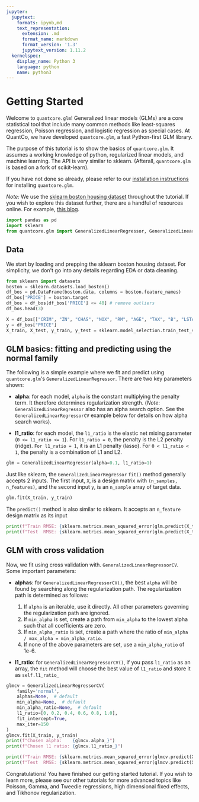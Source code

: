 ```yaml
---
jupyter:
  jupytext:
    formats: ipynb,md
    text_representation:
      extension: .md
      format_name: markdown
      format_version: '1.3'
      jupytext_version: 1.11.2
  kernelspec:
    display_name: Python 3
    language: python
    name: python3
---
```


<!-- #region -->
# Getting Started

Welcome to `quantcore.glm`! Generalized linear models (GLMs) are a core statistical tool that include many common methods like least-squares regression, Poisson regression, and logistic regression as special cases. At QuantCo, we have developed `quantcore.glm`, a fast Python-first GLM library. 

The purpose of this tutorial is to show the basics of `quantcore.glm`. It assumes a working knowledge of python, regularized linear models, and machine learning. The API is very similar to sklearn. (Afterall, `quantcore.glm` is based on a fork of scikit-learn).

If you have not done so already, please refer to our [installation instructions](https://github.com/Quantco/quantcore.glm#installation) for installing `quantcore.glm`.


*Note:* We use the [sklearn boston housing dataset](https://scikit-learn.org/stable/modules/generated/sklearn.datasets.load_boston.html) throughout the tutorial. If you wish to explore this dataset further, there are a handful of resources online. For example, [this blog](https://medium.com/@amitg0161/sklearn-linear-regression-tutorial-with-boston-house-dataset-cde74afd460a). 
<!-- #endregion -->

```python
import pandas as pd
import sklearn
from quantcore.glm import GeneralizedLinearRegressor, GeneralizedLinearRegressorCV
```

## Data

We start by loading and prepping the sklearn boston housing dataset. For simplicity, we don't go into any details regarding EDA or data cleaning.

```python
from sklearn import datasets
boston = sklearn.datasets.load_boston()
df_bos = pd.DataFrame(boston.data, columns = boston.feature_names)
df_bos['PRICE'] = boston.target
df_bos = df_bos[df_bos['PRICE'] <= 40] # remove outliers
df_bos.head(3)
```

```python
X = df_bos[["CRIM", "ZN", "CHAS", "NOX", "RM", "AGE", "TAX", "B", "LSTAT"]]
y = df_bos["PRICE"]
X_train, X_test, y_train, y_test = sklearn.model_selection.train_test_split(X, y, test_size = 0.1, random_state=5)
```

<!-- #region -->
## GLM basics: fitting and predicting using the normal family

The following is a simple example where we fit and predict using `quantcore.glm`'s `GeneralizedLinearRegressor`. There are two key parameters shown: 

- **alpha**: for each model, `alpha` is the constant multiplying the penalty term. It therefore determines regularization strength. (*Note*: `GeneralizedLinearRegressor` also has an alpha search option. See the `GeneralizedLinearRegressorCV` example below for details on how alpha search works).

                
- **l1_ratio**: for each model, the `l1_ratio` is the elastic net mixing parameter (`0 <= l1_ratio <= 1`). For `l1_ratio = 0`, the penalty is the L2 penalty (ridge). ``For l1_ratio = 1``, it is an L1 penalty (lasso).  For ``0 < l1_ratio < 1``, the penalty is a combination of L1 and L2.
<!-- #endregion -->

```python
glm = GeneralizedLinearRegressor(alpha=0.1, l1_ratio=1)
```

Just like sklearn, the `GeneralizedLinearRegressor` `fit()` method generally accepts 2 inputs. The first input, `X`, is a design matrix with `(n_samples, n_features)`, and the second input `y`, is an `n_sample` array of target data.

```python
glm.fit(X_train, y_train)
```

The `predict()` method is also similar to sklearn. It accepts an `n_feature` design matrix as its input

```python
print(f"Train RMSE: {sklearn.metrics.mean_squared_error(glm.predict(X_train), y_train, squared=False)}")
print(f"Test  RMSE: {sklearn.metrics.mean_squared_error(glm.predict(X_test), y_test, squared=False)}")
```

## GLM with cross validation

Now, we fit using cross validation with. `GeneralizedLinearRegressorCV`.
Some important parameters:

- **alphas**: for `GeneralizedLinearRegressorCV()`, the best `alpha` will be found by searching along the regularization path. The regularization path is determined as follows:

    1. If ``alpha`` is an iterable, use it directly. All other parameters
        governing the regularization path are ignored.
    2. If ``min_alpha`` is set, create a path from ``min_alpha`` to the
        lowest alpha such that all coefficients are zero.
    3. If ``min_alpha_ratio`` is set, create a path where the ratio of
        ``min_alpha / max_alpha = min_alpha_ratio``.
    4. If none of the above parameters are set, use a ``min_alpha_ratio``
        of 1e-6.

                
- **l1_ratio**: for `GeneralizedLinearRegressorCV()`, if you pass ``l1_ratio`` as an array, the `fit` method will choose the best value of `l1_ratio` and store it as `self.l1_ratio_`

```python
glmcv = GeneralizedLinearRegressorCV(
    family='normal',
    alphas=None,  # default
    min_alpha=None,  # default
    min_alpha_ratio=None,  # default
    l1_ratio=[0, 0.2, 0.4, 0.6, 0.8, 1.0],
    fit_intercept=True,
    max_iter=150
)
glmcv.fit(X_train, y_train)
print(f"Chosen alpha:    {glmcv.alpha_}")
print(f"Chosen l1 ratio: {glmcv.l1_ratio_}")

print(f"Train RMSE: {sklearn.metrics.mean_squared_error(glmcv.predict(X_train), y_train, squared=False)}")
print(f"Test  RMSE: {sklearn.metrics.mean_squared_error(glmcv.predict(X_test), y_test, squared=False)}")
```

Congratulations! You have finished our getting started tutorial. If you wish to learn more, please see our other tutorials for more advanced topics like Poisson, Gamma, and Tweedie regressions, high dimensional fixed effects, and Tikhonov regularization.

```python

```

